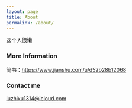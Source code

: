```yaml
---
layout: page
title: About
permalink: /about/
---
```


这个人很懒

### More Information

简书：https://www.jianshu.com/u/d52b28b12068

### Contact me

luzhixu1314@icloud.com
